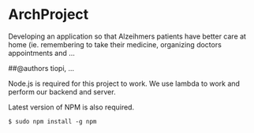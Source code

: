# ArchProject
Developing an application so that Alzeihmers patients have better care at home (ie. remembering to take their medicine, organizing doctors appointments and ...

##@authors tiopi, ...

Node.js is required for this project to work. We use lambda to work and perform our backend and server. 

Latest version of NPM is also required.
```
$ sudo npm install -g npm
```

